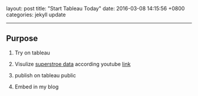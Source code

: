 layout: post
title:  "Start Tableau Today"
date:   2016-03-08 14:15:56 +0800
categories: jekyll update

---

## Purpose

1. Try on tableau 

2. Visulize [superstroe data](https://community.tableau.com/docs/DOC-1236) according youtube [link](https://www.youtube.com/watch?v=C67VPldr09E&list=PLTVUozgYlmzILvGJ2UujjkRlTK7Wo-t3m)

3. publish on tableau public

4. Embed in my blog






